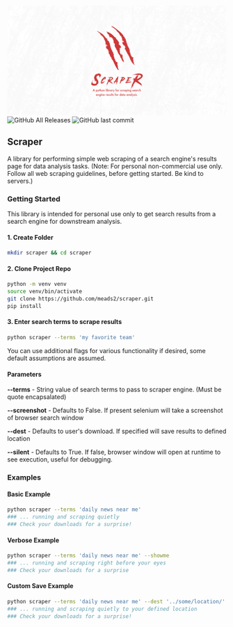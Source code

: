 ![](docs/Artboard.png)
![GitHub All Releases](https://img.shields.io/github/downloads/meads2/scraper/total)
![GitHub last commit](https://img.shields.io/github/last-commit/meads2/scraper)

## Scraper
A library for performing simple web scraping of a search engine's results page for data analysis tasks. (Note: For personal non-commercial use only. Follow all web scraping guidelines, before getting started. Be kind to servers.)

### **Getting Started**
This library is intended for personal use only to get search results from a search engine for downstream analysis. 

#### **1. Create Folder**
```bash
mkdir scraper && cd scraper
```

#### **2. Clone Project Repo**
```bash
python -m venv venv
source venv/bin/activate
git clone https://github.com/meads2/scraper.git
pip install
```

####  **3. Enter search terms to scrape results**
```bash
python scraper --terms 'my favorite team'
```

You can use additional flags for various functionality if desired, some default assumptions are assumed.

#### **Parameters**

**--terms** - String value of search terms to pass to scraper engine. (Must be quote encapsalated)

**--screenshot** - Defaults to False. If present selenium will take a screenshot of browser search window

**--dest** - Defaults to user's download. If specified will save results to defined location

**--silent** - Defaults to True. If false, browser window will open at runtime to see execution, useful for debugging.

### **Examples**

#### **Basic Example**
```bash
python scraper --terms 'daily news near me'
### ... running and scraping quietly
### Check your downloads for a surprise!
```

#### **Verbose Example**
```bash
python scraper --terms 'daily news near me' --showme 
### ... running and scraping right before your eyes
### Check your downloads for a surprise
```

#### **Custom Save Example**
```bash
python scraper --terms 'daily news near me' --dest '../some/location/'
### ... running and scraping quietly to your defined location
### Check your downloads for a surprise!
```
